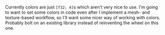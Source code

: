 Currently colors are just `[f32; 4]`s which aren't very nice to use. I'm going to
want to set some colors in code even after I implement a mesh- and
texture-based workflow, so I'll want some nicer way of working with colors.
Probably bolt on an existing library instead of reinventing the wheel on this
one.